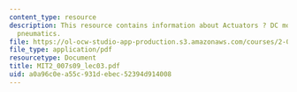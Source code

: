 ```yaml
---
content_type: resource
description: This resource contains information about Actuators ? DC motors, servomotors,
  pneumatics.
file: https://ol-ocw-studio-app-production.s3.amazonaws.com/courses/2-007-design-and-manufacturing-i-spring-2009/a0a96c0ea55c931debec52394d914008_MIT2_007s09_lec03.pdf
file_type: application/pdf
resourcetype: Document
title: MIT2_007s09_lec03.pdf
uid: a0a96c0e-a55c-931d-ebec-52394d914008
---
```

